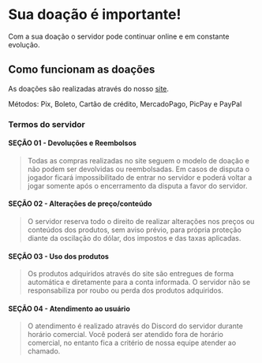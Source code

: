 # **Sua doação é importante!**

Com a sua doação o servidor pode continuar online e em constante evolução.

## **Como funcionam as doações**

As doações são realizadas através do nosso [site](https://catashop.tebex.io/).

Métodos: Pix, Boleto, Cartão de crédito, MercadoPago, PicPay e PayPal

### **Termos do servidor**

#### **SEÇÃO 01 - Devoluções e Reembolsos**

>Todas as compras realizadas no site seguem o modelo de doação e não podem ser devolvidas ou reembolsadas.
Em casos de disputa o jogador ficará impossibilitado de entrar no servidor e poderá voltar a jogar somente após o encerramento da disputa a favor do servidor.

#### **SEÇÃO 02 - Alterações de preço/conteúdo**

>O servidor reserva todo o direito de realizar alterações nos preços ou conteúdos dos produtos, sem aviso prévio, para própria proteção diante da oscilação do dólar, dos impostos e das taxas aplicadas.

#### **SEÇÃO 03 - Uso dos produtos**

>Os produtos adquiridos através do site são entregues de forma automática e diretamente para a conta informada.
O servidor não se responsabiliza por roubo ou perda dos produtos adquiridos.

#### **SEÇÃO 04 - Atendimento ao usuário**

>O atendimento é realizado através do Discord do servidor durante horário comercial.
Você poderá ser atendido fora de horário comercial, no entanto fica a critério de nossa equipe atender ao chamado.
